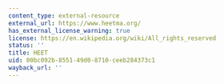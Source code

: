 ```yaml
---
content_type: external-resource
external_url: https://www.heetma.org/
has_external_license_warning: true
license: https://en.wikipedia.org/wiki/All_rights_reserved
status: ''
title: HEET
uid: 00bc092b-8551-49d0-8710-ceeb284373c1
wayback_url: ''
---
```

